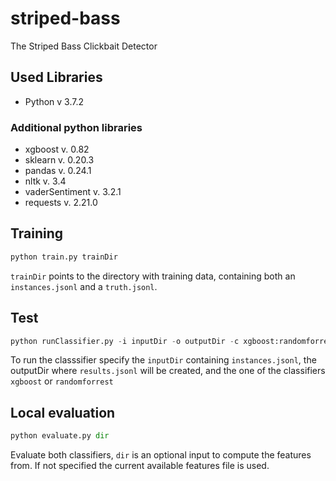 # striped-bass
The Striped Bass Clickbait Detector

## Used Libraries
* Python v 3.7.2

### Additional python libraries
* xgboost v. 0.82
* sklearn v. 0.20.3
* pandas v. 0.24.1
* nltk  v. 3.4
* vaderSentiment v. 3.2.1
* requests v. 2.21.0


## Training
```python
python train.py trainDir
```
`trainDir` points to the directory with training data, containing both an `instances.jsonl` and a `truth.jsonl`.

## Test
```python
python runClassifier.py -i inputDir -o outputDir -c xgboost:randomforrest
```

To run the classsifier specify the `inputDir` containing `instances.jsonl`, the outputDir where `results.jsonl` will be created, and the one of the classifiers `xgboost` or `randomforrest`


## Local evaluation
```python
python evaluate.py dir
```
Evaluate both classifiers, `dir` is an optional input to compute the features from. If not specified the current available features file is used.